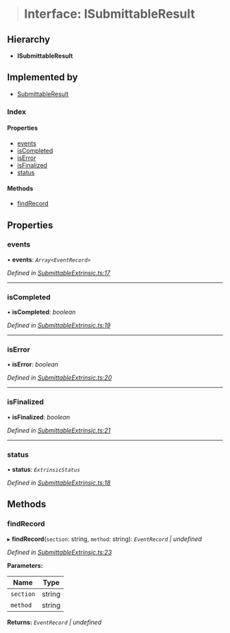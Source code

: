 > # Interface: ISubmittableResult

## Hierarchy

* **ISubmittableResult**

## Implemented by

* [SubmittableResult](../classes/_submittableextrinsic_.submittableresult.md)

### Index

#### Properties

* [events](_submittableextrinsic_.isubmittableresult.md#events)
* [isCompleted](_submittableextrinsic_.isubmittableresult.md#iscompleted)
* [isError](_submittableextrinsic_.isubmittableresult.md#iserror)
* [isFinalized](_submittableextrinsic_.isubmittableresult.md#isfinalized)
* [status](_submittableextrinsic_.isubmittableresult.md#status)

#### Methods

* [findRecord](_submittableextrinsic_.isubmittableresult.md#findrecord)

## Properties

###  events

• **events**: *`Array<EventRecord>`*

*Defined in [SubmittableExtrinsic.ts:17](https://github.com/polkadot-js/api/blob/edea20d/packages/api/src/SubmittableExtrinsic.ts#L17)*

___

###  isCompleted

• **isCompleted**: *boolean*

*Defined in [SubmittableExtrinsic.ts:19](https://github.com/polkadot-js/api/blob/edea20d/packages/api/src/SubmittableExtrinsic.ts#L19)*

___

###  isError

• **isError**: *boolean*

*Defined in [SubmittableExtrinsic.ts:20](https://github.com/polkadot-js/api/blob/edea20d/packages/api/src/SubmittableExtrinsic.ts#L20)*

___

###  isFinalized

• **isFinalized**: *boolean*

*Defined in [SubmittableExtrinsic.ts:21](https://github.com/polkadot-js/api/blob/edea20d/packages/api/src/SubmittableExtrinsic.ts#L21)*

___

###  status

• **status**: *`ExtrinsicStatus`*

*Defined in [SubmittableExtrinsic.ts:18](https://github.com/polkadot-js/api/blob/edea20d/packages/api/src/SubmittableExtrinsic.ts#L18)*

## Methods

###  findRecord

▸ **findRecord**(`section`: string, `method`: string): *`EventRecord` | undefined*

*Defined in [SubmittableExtrinsic.ts:23](https://github.com/polkadot-js/api/blob/edea20d/packages/api/src/SubmittableExtrinsic.ts#L23)*

**Parameters:**

Name | Type |
------ | ------ |
`section` | string |
`method` | string |

**Returns:** *`EventRecord` | undefined*